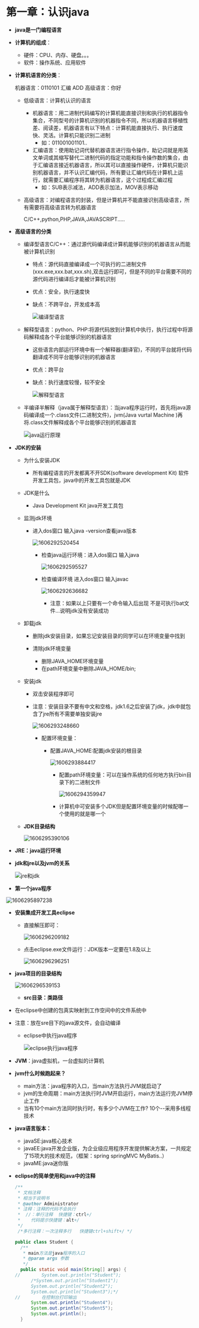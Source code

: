 # 第一章：认识java

- **java是一门编程语言**

- **计算机的组成**：

  - 硬件：CPU、内存、硬盘。。。
  - 软件：操作系统、应用软件

- **计算机语言的分类**：

     机器语言：0110101   汇编   ADD    高级语言：你好

  - 低级语言：计算机认识的语言

    - 机器语言：用二进制代码编写的计算机能直接识别和执行的机器指令集合，不同型号的计算机识别的机器指令不同，所以机器语言移植性差、阅读差，机器语言有以下特点：计算机能直接执行、执行速度快、灵活。计算机只能识别二进制
      - 如：011001001101..
    - 汇编语言：使用助记词代替机器语言进行指令操作，助记词就是用英文单词或其缩写替代二进制代码的指定功能和指令操作数的集合，由于汇编语言接近机器语言，所以其可以直接操作硬件，计算机只能识别机器语言，并不认识汇编代码，所有要让汇编代码在计算机上运行，就需要汇编程序将其转为机器语言，这个过程成汇编过程
      - 如：SUB表示减法，ADD表示加法，MOV表示移动

  - 高级语言：对编程语言的封装，但是计算机并不能直接识别高级语言，所有需要将高级语言转为机器语言

    C/C++,python,PHP,JAVA,JAVASCRIPT.....

- **高级语言的分类**

  - 编译型语言C/C++：通过源代码编译成计算机能够识别的机器语言从而能被计算机识别

    - 特点：源代码直接编译成一个可执行的二进制文件(xxx.exe,xxx.bat,xxx.sh),双击运行即可，但是不同的平台需要不同的源代码进行编译后才能被计算机识别

    - 优点：安全，执行速度快

    - 缺点：不跨平台，开发成本高

      ![编译型语言](image/编译型语言.png)

  - 解释型语言：python、PHP:将源代码放到计算机中执行，执行过程中将源码解释成各个平台能够识别的机器语言

    - 这些语言内部运行环境中有一个解释器(翻译官)，不同的平台就将代码翻译成不同平台能够识别的机器语言
  
    - 优点：跨平台

    - 缺点：执行速度较慢，较不安全

      ![解释型语言](image/解释型语言.png)
  
  - 半编译半解释（java属于解释型语言）：当java程序运行时，首先将java源码编译成一个.class文件(二进制文件)，jvm(Java vurtal Machine )再将.class文件解释成各个平台能够识别的机器语言
  
    ![java运行原理](image/java运行原理.png)

- **JDK的安装**

  - 为什么安装JDK

    - 所有编程语言的开发都离不开SDK(software development Kit) 软件开发工具包，java中的开发工具包就是JDK

  - JDK是什么

    - Java Development Kit  java开发工具包

  - 监测jdk环境

    - 进入dos窗口 输入java -version查看java版本

      ![1606292520454](image/1606292520454.png)

      

      - 检查java运行环境：进入dos窗口 输入java

        ![1606292595527](image/1606292595527.png)

      - 检查编译环境  进入dos窗口 输入javac

        ![1606292636682](image/1606292636682.png)

        - 注意：如果以上只要有一个命令输入后出现 不是可执行bat文件...说明jdk没有安装成功

  - 卸载jdk

    - 删除jdk安装目录，如果忘记安装目录的同学可以在环境变量中找到

    - 清除jdk环境变量  
      - 删除JAVA_HOME环境变量
      - 在path环境变量中删除JAVA_HOME/bin;

  - 安装jdk

    - 双击安装程序即可

    - 注意：安装目录不要有中文和空格，jdk1.6之后安装了jdk，jdk中就包含了jre所有不需要单独安装jre

      ![1606293248660](image/1606293248660.png)

      - 配置环境变量：

        - 配置JAVA_HOME:配置jdk安装的根目录

          ![1606293884417](image/1606293884417.png)

          - 配置path环境变量：可以在操作系统的任何地方执行bin目录下的二进制文件

            ![1606294359947](image/1606294359947.png)

          - 计算机中可安装多个JDK但是配置环境变量的时候配哪一个使用的就是哪一个

  - **JDK目录结构**

    ![1606295390106](image/1606295390106.png)

- **JRE：java运行环境**

- **jdk和jre以及jvm的关系**

  ![jre和jdk](image/jre和jdk.png)

- **第一个java程序**

![1606295897238](image/1606295897238.png)

- **安装集成开发工具eclipse**

  - 直接解压即可：

    ![1606296209182](image/1606296209182.png)

  - 点击eclipse.exe文件运行：JDK版本一定要在1.8及以上

    ![1606296296251](image/1606296296251.png)

- **java项目的目录结构**

  ![1606296539153](image/1606296539153.png)

  - **src目录：类路径**

- 在eclipse中创建的包真实映射到工作空间中的文件系统中

- 注意：放在sre目下的java源文件，会自动编译

  - eclipse中执行java程序

    ![eclipse执行java程序](image/eclipse执行java程序.png)

- **JVM**：java虚拟机，一台虚拟的计算机
- **jvm什么时候跑起来？**
  - main方法：java程序的入口，当main方法执行JVM就启动了
  - jvm的生命周期：main方法执行时JVM开启运行，main方法运行完JVM停止工作
  - 当有10个main方法同时执行时，有多少个JVM在工作? 10个--采用多线程技术

- **java语言版本：**
  - javaSE:java核心技术
  - javaEE:java开发企业版，为企业级应用程序开发提供解决方案，一共规定了15项大的技术规范，（框架：spring  springMVC MyBatis..）
  - javaME:java迷你版

- **eclipse的简单使用和java中的注释**

  ```java
  /**
   * 文档注释
   * 相当于说明书
   * @author Administrator
   * 注释：注释的代码不会执行
   *  //：单行注释  快捷键：ctrl+/
   * 	代码提示快捷键：alt+/
   */
   /*多行注释：一次注释多行   快捷键ctrl+shift+/ */
  
  public class Student {
  	/**
  	 * main方法是java程序的入口
  	 * @param args 参数
  	 */
  	public static void main(String[] args) {
  //		System.out.println("Student");
  		/*System.out.println("Student1");
  		System.out.println("Student2");
  		System.out.println("Student3");*/
  //		在控制台打印输出
  		System.out.println("Student4");
  		System.out.println("Student5");
  		System.out.println();
  	}
  	
  ```

  